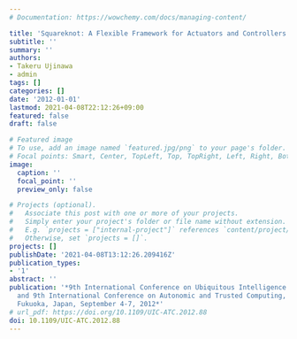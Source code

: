 ```yaml
---
# Documentation: https://wowchemy.com/docs/managing-content/

title: 'Squareknot: A Flexible Framework for Actuators and Controllers in Smart Environment'
subtitle: ''
summary: ''
authors:
- Takeru Ujinawa
- admin
tags: []
categories: []
date: '2012-01-01'
lastmod: 2021-04-08T22:12:26+09:00
featured: false
draft: false

# Featured image
# To use, add an image named `featured.jpg/png` to your page's folder.
# Focal points: Smart, Center, TopLeft, Top, TopRight, Left, Right, BottomLeft, Bottom, BottomRight.
image:
  caption: ''
  focal_point: ''
  preview_only: false

# Projects (optional).
#   Associate this post with one or more of your projects.
#   Simply enter your project's folder or file name without extension.
#   E.g. `projects = ["internal-project"]` references `content/project/deep-learning/index.md`.
#   Otherwise, set `projects = []`.
projects: []
publishDate: '2021-04-08T13:12:26.209416Z'
publication_types:
- '1'
abstract: ''
publication: '*9th International Conference on Ubiquitous Intelligence and Computing
  and 9th International Conference on Autonomic and Trusted Computing, UIC/ATC 2012,
  Fukuoka, Japan, September 4-7, 2012*'
# url_pdf: https://doi.org/10.1109/UIC-ATC.2012.88
doi: 10.1109/UIC-ATC.2012.88
---
```

